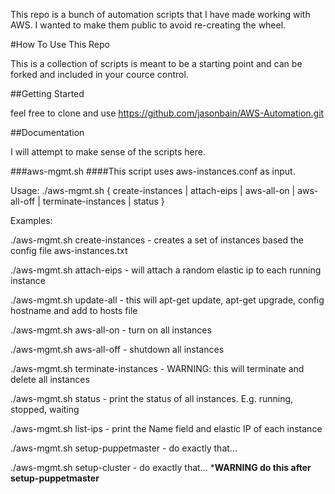 This repo is a bunch of automation scripts that I have made working with AWS.  I wanted to make them public to avoid re-creating the wheel.

#How To Use This Repo

This is a collection of scripts is meant to be a starting point and can be forked and included in your cource control.

##Getting Started


feel free to clone and use https://github.com/jasonbain/AWS-Automation.git

##Documentation


I will attempt to make sense of the scripts here.

###aws-mgmt.sh
####This script uses aws-instances.conf as input.

Usage: ./aws-mgmt.sh { create-instances | attach-eips | aws-all-on | aws-all-off | terminate-instances | status }

Examples:

./aws-mgmt.sh create-instances - creates a set of instances based the config file aws-instances.txt

./aws-mgmt.sh attach-eips - will attach a random elastic ip to each running instance

./aws-mgmt.sh update-all - this will apt-get update, apt-get upgrade, config hostname and add to hosts file

./aws-mgmt.sh aws-all-on -  turn on all instances

./aws-mgmt.sh aws-all-off - shutdown all instances

./aws-mgmt.sh terminate-instances - WARNING: this will terminate and delete all instances

./aws-mgmt.sh status - print the status of all instances.  E.g. running, stopped, waiting

./aws-mgmt.sh list-ips - print the Name field and elastic IP of each instance

./aws-mgmt.sh setup-puppetmaster - do exactly that...

./aws-mgmt.sh setup-cluster - do exactly that... ***WARNING do this after setup-puppetmaster**
